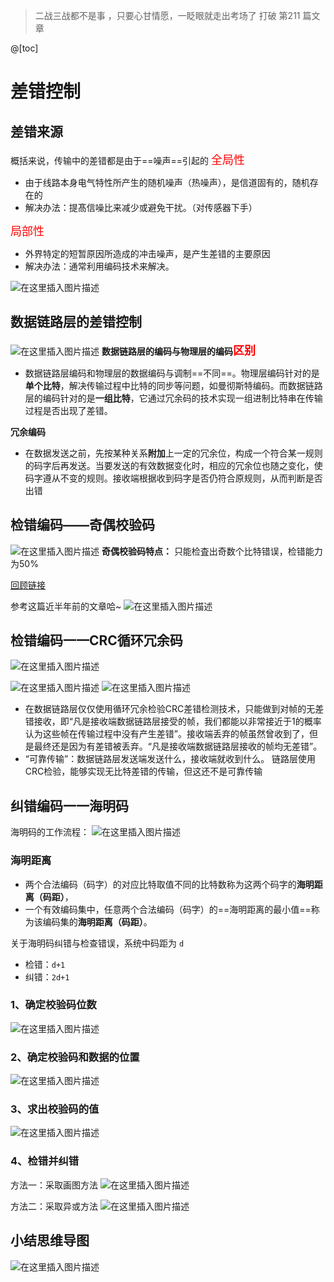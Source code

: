 ﻿> 二战三战都不是事 ，只要心甘情愿，一眨眼就走出考场了
> 打破 第211  篇文章

@[toc]
# 差错控制
## 差错来源
 概括来说，传输中的差错都是由于==噪声==引起的
<font color=red size=4>全局性</font>
- 由于线路本身电气特性所产生的随机噪声（热噪声），是信道固有的，随机存在的
- 解决办法：提髙信噪比来减少或避免干扰。（对传感器下手）

<font color=red size=4>局部性</font>
- 外界特定的短暂原因所造成的冲击噪声，是产生差错的主要原因
- 解决办法：通常利用编码技术来解决。

![在这里插入图片描述](https://img-blog.csdnimg.cn/2c80fce91174483d9a4f60f72f10b93e.png?x-oss-process=image/watermark,type_ZmFuZ3poZW5naGVpdGk,shadow_10,text_aHR0cHM6Ly9ibG9nLmNzZG4ubmV0L1F1YW50dW1Zb3U=,size_16,color_FFFFFF,t_70)
## 数据链路层的差错控制
![在这里插入图片描述](https://img-blog.csdnimg.cn/5b5ed93b9a6248a9ba6bac067489af90.png?x-oss-process=image/watermark,type_ZmFuZ3poZW5naGVpdGk,shadow_10,text_aHR0cHM6Ly9ibG9nLmNzZG4ubmV0L1F1YW50dW1Zb3U=,size_16,color_FFFFFF,t_70)
**数据链路层的编码与物理层的编码<font color=red size=4>区别</font>**
- 数据链路层编码和物理层的数据编码与调制==不同==。物理层编码针对的是**单个比特**，解决传输过程中比特的同步等问题，如曼彻斯特编码。而数据链路层的编码针对的是**一组比特**，它通过冗余码的技术实现一组进制比特串在传输过程是否出现了差错。

**冗余编码**

- 在数据发送之前，先按某种关系**附加**上一定的冗余位，构成一个符合某一规则的码字后再发送。当要发送的有效数据变化时，相应的冗余位也随之变化，使码字遵从不变的规则。接收端根据收到码字是否仍符合原规则，从而判断是否出错


## 检错编码——奇偶校验码
![在这里插入图片描述](https://img-blog.csdnimg.cn/5dc56109936747b9bb6e6a620bf59b7e.png?x-oss-process=image/watermark,type_ZmFuZ3poZW5naGVpdGk,shadow_10,text_aHR0cHM6Ly9ibG9nLmNzZG4ubmV0L1F1YW50dW1Zb3U=,size_16,color_FFFFFF,t_70)
**奇偶校验码特点：**
只能检査出奇数个比特错误，检错能力为50%


[回顾链接](https://blog.csdn.net/QuantumYou/article/details/113862985)

参考这篇近半年前的文章哈~
![在这里插入图片描述](https://img-blog.csdnimg.cn/9ff53a1ee10a4c5b81b689f5460a76d6.png?x-oss-process=image/watermark,type_ZmFuZ3poZW5naGVpdGk,shadow_10,text_aHR0cHM6Ly9ibG9nLmNzZG4ubmV0L1F1YW50dW1Zb3U=,size_16,color_FFFFFF,t_70)
## 检错编码一一CRC循环冗余码
![在这里插入图片描述](https://img-blog.csdnimg.cn/c3f4653e8978465f88f6e1d1f2f027bf.png?x-oss-process=image/watermark,type_ZmFuZ3poZW5naGVpdGk,shadow_10,text_aHR0cHM6Ly9ibG9nLmNzZG4ubmV0L1F1YW50dW1Zb3U=,size_16,color_FFFFFF,t_70)

![在这里插入图片描述](https://img-blog.csdnimg.cn/d097752671614b94a6af14ace16dce82.png?x-oss-process=image/watermark,type_ZmFuZ3poZW5naGVpdGk,shadow_10,text_aHR0cHM6Ly9ibG9nLmNzZG4ubmV0L1F1YW50dW1Zb3U=,size_16,color_FFFFFF,t_70)
![在这里插入图片描述](https://img-blog.csdnimg.cn/f5ad6a434ec14ee186379cb85a44fa54.png?x-oss-process=image/watermark,type_ZmFuZ3poZW5naGVpdGk,shadow_10,text_aHR0cHM6Ly9ibG9nLmNzZG4ubmV0L1F1YW50dW1Zb3U=,size_16,color_FFFFFF,t_70)
- 在数据链路层仅仅使用循环冗余检验CRC差错检测技术，只能做到对帧的无差错接收，即“凡是接收端数据链路层接受的帧，我们都能以非常接近于1的概率认为这些帧在传输过程中没有产生差错”。接收端丢弃的帧虽然曾收到了，但是最终还是因为有差错被丢弃。“凡是接收端数据链路层接收的帧均无差错”。
- “可靠传输”：数据链路层发送端发送什么，接收端就收到什么。 链路层使用CRC检验，能够实现无比特差错的传输，但这还不是可靠传输

## 纠错编码一一海明码
海明码的工作流程：
![在这里插入图片描述](https://img-blog.csdnimg.cn/75ac2dd12756437a89eb8bff3107668b.png?x-oss-process=image/watermark,type_ZmFuZ3poZW5naGVpdGk,shadow_10,text_aHR0cHM6Ly9ibG9nLmNzZG4ubmV0L1F1YW50dW1Zb3U=,size_16,color_FFFFFF,t_70)
### 海明距离
- 两个合法编码（码字）的对应比特取值不同的比特数称为这两个码字的**海明距离（码距）**，
- 一个有效编码集中，任意两个合法编码（码字）的==海明距离的最小值==称为该编码集的**海明距离（码距）**。


关于海明码纠错与检查错误，系统中码距为 `d`
- 检错：`d+1` 
- 纠错：`2d+1`

### 1、确定校验码位数
![在这里插入图片描述](https://img-blog.csdnimg.cn/d7a0cf2f3e354eca8c5dddc1637f6477.png?x-oss-process=image/watermark,type_ZmFuZ3poZW5naGVpdGk,shadow_10,text_aHR0cHM6Ly9ibG9nLmNzZG4ubmV0L1F1YW50dW1Zb3U=,size_16,color_FFFFFF,t_70)
### 2、确定校验码和数据的位置
![在这里插入图片描述](https://img-blog.csdnimg.cn/7c98b0bac0f84df7859a0e8fe65696fd.png?x-oss-process=image/watermark,type_ZmFuZ3poZW5naGVpdGk,shadow_10,text_aHR0cHM6Ly9ibG9nLmNzZG4ubmV0L1F1YW50dW1Zb3U=,size_16,color_FFFFFF,t_70)
### 3、求出校验码的值
![在这里插入图片描述](https://img-blog.csdnimg.cn/ab06152989554444b2609a2ee386716c.png?x-oss-process=image/watermark,type_ZmFuZ3poZW5naGVpdGk,shadow_10,text_aHR0cHM6Ly9ibG9nLmNzZG4ubmV0L1F1YW50dW1Zb3U=,size_16,color_FFFFFF,t_70)
### 4、检错并纠错
方法一：采取画图方法
![在这里插入图片描述](https://img-blog.csdnimg.cn/1a6f5787872a45da8926a61d080489dc.png?x-oss-process=image/watermark,type_ZmFuZ3poZW5naGVpdGk,shadow_10,text_aHR0cHM6Ly9ibG9nLmNzZG4ubmV0L1F1YW50dW1Zb3U=,size_16,color_FFFFFF,t_70)

 方法二：采取异或方法
 ![在这里插入图片描述](https://img-blog.csdnimg.cn/566a3333ac07400c84fb8d383c69ad7e.png?x-oss-process=image/watermark,type_ZmFuZ3poZW5naGVpdGk,shadow_10,text_aHR0cHM6Ly9ibG9nLmNzZG4ubmV0L1F1YW50dW1Zb3U=,size_16,color_FFFFFF,t_70)


## 小结思维导图
![在这里插入图片描述](https://img-blog.csdnimg.cn/6e9c3528487a427e8915964a056ed0bc.png?x-oss-process=image/watermark,type_ZmFuZ3poZW5naGVpdGk,shadow_10,text_aHR0cHM6Ly9ibG9nLmNzZG4ubmV0L1F1YW50dW1Zb3U=,size_16,color_FFFFFF,t_70)



